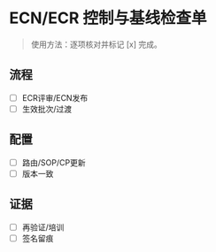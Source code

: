 # ECN/ECR 控制与基线检查单

> 使用方法：逐项核对并标记 [x] 完成。

## 流程

- [ ] ECR评审/ECN发布
- [ ] 生效批次/过渡

## 配置

- [ ] 路由/SOP/CP更新
- [ ] 版本一致

## 证据

- [ ] 再验证/培训
- [ ] 签名留痕

